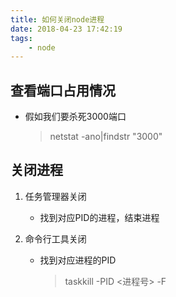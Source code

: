 ```yaml
---
title: 如何关闭node进程
date: 2018-04-23 17:42:19
tags:
    - node
---
```


## 查看端口占用情况

- 假如我们要杀死3000端口

    > netstat -ano|findstr "3000"

## 关闭进程

1. 任务管理器关闭
    - 找到对应PID的进程，结束进程

2. 命令行工具关闭
    - 找到对应进程的PID
    
        > taskkill -PID <进程号> -F


